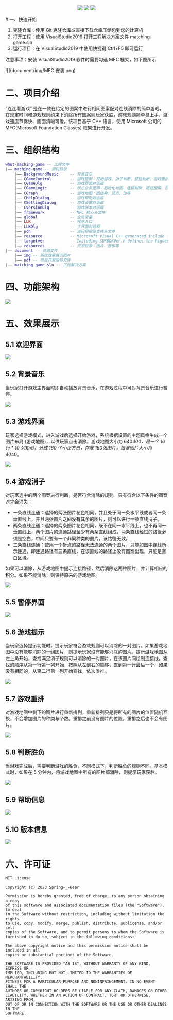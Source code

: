 <p align="center">
    <img src="https://img.shields.io/static/v1?label=%E5%BC%80%E5%8F%91%E6%97%B6%E9%97%B4&message=21/04-21/06&color=007bff"/>
    <img src="https://img.shields.io/static/v1?label=%E5%BC%80%E5%8F%91%E7%8E%AF%E5%A2%83&message=VisualStudio2019&color=ffc107"/>
    <a href="https://github.com/springbear2020/whut-matching-game" target="_blank">
    	<img src="https://img.shields.io/static/v1?label=%E5%BC%80%E6%BA%90%E9%A1%B9%E7%9B%AE&message=whut-matching-game&color=28a745"/>
    </a>
</p>
# 一、快速开始

1. 克隆仓库：使用 Git 克隆仓库或直接下载仓库压缩包到您的计算机
2. 打开工程：使用 VisualStudio2019 打开工程解决方案文件 matching-game.sln
3. 运行项目：在 VisualStudio2019 中使用快捷键 Ctrl+F5 即可运行

注意事项：安装 VisualStudio2019 软件时需要勾选 MFC 框架，如下图所示

![](document/img/MFC 安装.png)

# 二、项目介绍

“连连看游戏” 是在一款在给定的图案中进行相同图案配对连线消除的简单游戏，在规定时间和游戏规则约束下消除所有图案则玩家获胜，游戏规则简单易上手、游戏速度节奏快、画面清晰可爱。该项目基于 C++ 语言，使用 Microsoft 公司的 MFC(Microsoft Foundation Classes) 框架进行开发。

# 三、组织结构

```lua
whut-maching-game -- 工程文件
|—— maching-game -- 源码目录
	|—— BackgroundMusic 	-- 背景音乐
	|—— CGameControl 		-- 游戏控制：开始游戏、消子判断、获胜判断、游戏重排等
	|—— CGameDlg 			-- 游戏界面对话框
	|—— CGameLogic 			-- 核心业务逻辑：初始化地图、连接判断、路径搜索、图结构重排等
	|—— CGraph				-- 游戏地图：图结构、顶点、边等
	|—— CHelpDialog 		-- 游戏帮助对话框
	|—— CSettingDialog 		-- 游戏设置对话框
	|—— CVersionDlg 		-- 游戏版本对话框
	|—— framework 			-- MFC 核心头文件
	|—— global 				-- 全局常量
	|—— LLK 				-- 程序入口
	|—— LLKDlg 				-- 主界面对话框
	|—— pch					-- 源码预编译支持头文件
	|—— resource			-- Microsoft Visual C++ generated include file. Used by LLK.rc
	|—— targetver			-- Including SDKDDKVer.h defines the highest available Windows platform
	|—— resources 			-- 资源目录：图片、音乐等
|—— document -- 资源文件
	|—— img -- 系统效果展示图片
	|—— pdf -- 项目开发指导文件
|—— matching-game.sln -- 工程解决方案
```

# 四、功能架构

![](document/img/功能架构.png)
# 五、效果展示
## 5.1 欢迎界面

![](document/img/欢迎界面.png)

## 5.2 背景音乐

当玩家打开游戏主界面时即自动播放背景音乐，在游戏过程中可对背景音乐进行暂停。

![](document/img/背景音乐.png)

## 5.3 游戏界面

玩家选择游戏模式，进入游戏后选择开始游戏，系统根据设置的主题风格生成一个图片布局 (游戏地图)，以供玩家点击消除。游戏地图大小为 640*400，是一个 16 行 * 10 列矩形，分成 160 个小正方形，存放 160张图片，每张图片大小为 40*40。

![](document/img/游戏界面.png)

## 5.4 游戏消子

对玩家选中的两个图案进行判断，是否符合消除的规则。只有符合以下条件的图案对才会消失：

-  一条直线连通：选择的两张图片花色相同，并且处于同一条水平线或者同一条垂直线上，并且两张图片之间没有其余的图片，则可以进行一条直线消子。
- 两条直线连通：选择的两条图片花色相同，既不在同一水平线上，也不再同一垂直线上，两个图片的连通路径至少有两条直线组成，两条直线经过的路径必须是空白，中间只要有一个非同种类的图片，该路径无效。
- 三条直线连通：使用一个折点的路径无法连通的两个图片，只能如图中连线所示连通，即连通路径有三条直线，在该直线的路径上没有图案出现，只能是空白区域。

如果可以消除，从游戏地图中提示连接路径，然后消除这两种图片，并计算相应的积分。如果不能消除，则保持原来的游戏地图。

![](document/img/游戏消子.png)

## 5.5 暂停界面

![](document/img/暂停页面.png)

## 5.6 游戏提示

当玩家选择提示功能时，提示玩家符合游戏规则可以消除的一对图片。如果游戏地图中没有能够消除的一组图片，则提示玩家没有能够消除的图片。提示游戏地图从左上角开始，查找满足消子规则可以消除的一对图片，在该图片间绘制连接线。查找的顺序从第一行第一列开始，按照从左到右的顺序，直到第一行最后一个，如果没有相同的，从第二行第一列开始查找，依次类推。

![](document/img/游戏提示.png)

## 5.7 游戏重排

对游戏地图中剩下的图片进行重新排列，重新排列只是将所有的图片的位置随机互换，不会增加图片的种类与个数。重排之前没有图片的位置，重排之后也不会有图片。

![](document/img/游戏重排.png)

## 5.8 判断胜负

当游戏完成后，需要判断游戏的胜负。不同模式下，判断胜负的规则不同。基本模式时，如果在 5 分钟内，将游戏地图中所有的图片都消除，则提示玩家获胜。

![](document/img/游戏胜利.png)

## 5.9 帮助信息

![](document/img/帮助信息.png)

## 5.10 版本信息

![](document/img/版本信息.png)

# 六、许可证

```
MIT License

Copyright (c) 2023 Spring-_-Bear

Permission is hereby granted, free of charge, to any person obtaining a copy
of this software and associated documentation files (the "Software"), to deal
in the Software without restriction, including without limitation the rights
to use, copy, modify, merge, publish, distribute, sublicense, and/or sell
copies of the Software, and to permit persons to whom the Software is
furnished to do so, subject to the following conditions:

The above copyright notice and this permission notice shall be included in all
copies or substantial portions of the Software.

THE SOFTWARE IS PROVIDED "AS IS", WITHOUT WARRANTY OF ANY KIND, EXPRESS OR
IMPLIED, INCLUDING BUT NOT LIMITED TO THE WARRANTIES OF MERCHANTABILITY,
FITNESS FOR A PARTICULAR PURPOSE AND NONINFRINGEMENT. IN NO EVENT SHALL THE
AUTHORS OR COPYRIGHT HOLDERS BE LIABLE FOR ANY CLAIM, DAMAGES OR OTHER
LIABILITY, WHETHER IN AN ACTION OF CONTRACT, TORT OR OTHERWISE, ARISING FROM,
OUT OF OR IN CONNECTION WITH THE SOFTWARE OR THE USE OR OTHER DEALINGS IN THE
SOFTWARE.
```

